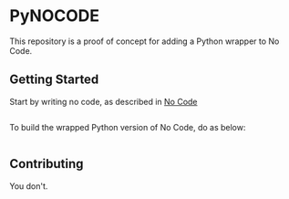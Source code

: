 # PyNOCODE
This repository is a proof of concept for adding a Python wrapper to No Code.

## Getting Started

Start by writing no code, as described in [No Code](https://github.com/kelseyhightower/nocode)

```
```

To build the wrapped Python version of No Code, do as below:

```
```

## Contributing
You don't.
